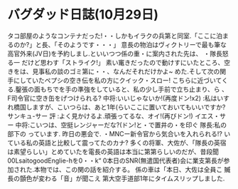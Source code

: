 # バグダッド日誌(10月29日)
タコ部屋のようなコンテナだった!・・しかもイラクの兵第と同室.「ここに泊まるのか?」と長、「そのようです・・・」
意長の物泊はヴィクトリーで最も筆な高官外来(JV日)を予約しまし.といいつつ係の重・に案内された先は、
・隊長怒る一
だけど思わす「ストライク!」
素い竃きだったので動けすにいたところ、空きをは、見事私の談のゴミ第に・・、なんだそれだけかよ~
めた.そして次の関手にしていたペプシの空き伝を私の方にクイック・スロー!
こちらに近づいてくる.鑿張の面もちでを手の準強をしていると、私の少し手前で立ち止まり、ら
、F司令官に空き缶をげつけられる?
中将:いいじゃないか!(再度ドン!x2)
:私はいすれ橋国しますが、こいつらは、あと1年(らいここに置いておいてもいいですか?
サンキュ-サー
評
:よく見かけるよ.頑張ってるな、オイ!(再びドン!)
イエス・サー
中将:こいつは、空挺レンジャーだな?(ドン!と・で置井の・を印ぐ
隊長:私の部下の
っています.
昨日の悪会で.
・MNCー新令官から気合いを入れられる!?
いている私の英語と比較して震ってたのカナ?
多くの将軍、大佐が、「隊長の英宿は素望らしい」とめていたを電長の英語は本当に第第らしいのだが、昔段聞
00LsaitogoodEngIie-hを0・・k“
0本日のSNR(無遣国代表者)会に業支第長が参加された.本物では、この関の話を紹介する。
係の車は「本日、大佐は全員こ
贓長の顫色が変わる「音」が聞こえ
第大空手道部1年にタイムスリップしました.
